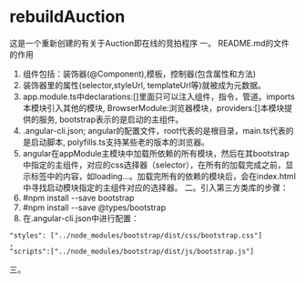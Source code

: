 # rebuildAuction
这是一个重新创建的有关于Auction即在线的竞拍程序
一。 README.md的文件的作用
1. 组件包括：装饰器(@Component),模板，控制器(包含属性和方法)
2. 装饰器里的属性(selector,styleUrl, templateUrl等)就被成为元数据。
3. app.module.ts中declarations:[]里面只可以注入组件，指令，管道。imports本模块引入其他的模块, BrowserModule:浏览器模块，providers:[]本模块提供的服务, bootstrap表示的是启动的主组件。
4. .angular-cli.json; angular的配置文件，root代表的是根目录，main.ts代表的是启动脚本, polyfills.ts支持某些老的版本的浏览器。
5. angular在appModule主模块中加载所依赖的所有模块，然后在其bootstrap中指定的主组件，对应的css选择器（selector），在所有的加载完成之前，显示标签中的内容，如loading...。加载完所有的依赖的模块后，会在index.html中寻找启动模块指定的主组件对应的选择器。
二。引入第三方类库的步骤：
1. #npm install --save bootstrap
2. #npm install --save @types/bootstrap
3. 在.angular-cli.json中进行配置：
```
"styles": ["../node_modules/bootstrap/dist/css/bootstrap.css"]
,
"scripts":["../node_modules/bootstrap/dist/js/bootstrap.js"]
```
三。